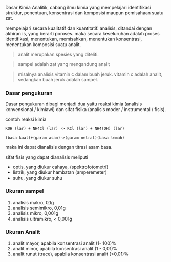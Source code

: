 Dasar Kimia Analitik, cabang ilmu kimia yang mempelajari identifikasi struktur, penentuan, konsentrasi dan komposisi maupun pemisahaan suatu zat. 

mempelajari secara kualitatif dan kuantitatif. 
analisis, ditandai dengan akhiran is, yang berarti poroses. maka secara keseluruhan adalah proses identifikasi, menentukan, memisahkan, menentukan konsentrasi, menentukan komposisi suatu analit. 

> analit merupakan spesies yang diteliti. 

> sampel adalah zat yang mengandung analit

> misalnya analisis vitamin c dalam buah jeruk. vitamin c adalah analit, sedangkan buah jeruk adalah sampel. 

### Dasar pengukuran
Dasar pengukuran dibagi menjadi dua yaitu reaksi kimia (analisis konvensional / kimiawi) dan sifat fisika (analisis moder / instrumental / fisis). 

contoh reaksi kimia
```
KOH (lar) + NH4Cl (lar) -> KCl (lar) + NH4(OH) (lar)
```
```
(basa kuat)+(garam asam)->(garam netral)(basa lemah)
```
maka ini dapat dianalisis dengan titrasi asam basa. 

sifat fisis yang dapat dianalisis meliputi 
- optis, yang diukur cahaya, (spektrofotometri)
- listrik, yang diukur hambatan (amperemeter)
- suhu, yang diukur suhu

### Ukuran sampel
1. analisis makro, 0,1g
2. analisis semimikro, 0,01g
3. analisis mikro, 0,001g
4. analisis ultramikro, < 0,001g

### Ukuran Analit
1. analit mayor, apabila konsentrasi analit (1- 100)%
2. analit minor, apabila konsentrasi analit (1 - 0,01)%
3. analit runut (trace), apabila konsentrasi analit (<0,01)%


